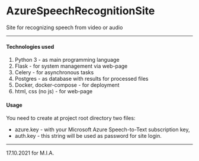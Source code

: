 # AzureSpeechRecognitionSite
Site for recognizing speech from video or audio  

-----------
#### Technologies used

1) Python 3 - as main programming language
2) Flask - for system management via web-page
3) Celery - for asynchronous tasks
4) Postgres - as database with results for processed files
5) Docker, docker-compose - for deployment
6) html, css (no js) - for web-page


#### Usage

You need to create at project root directory two files:
- azure.key - with your Microsoft Azure Speech-to-Text subscription key,
- auth.key - this string will be used as password for site login.


-----------
17.10.2021 for M.I.A.
